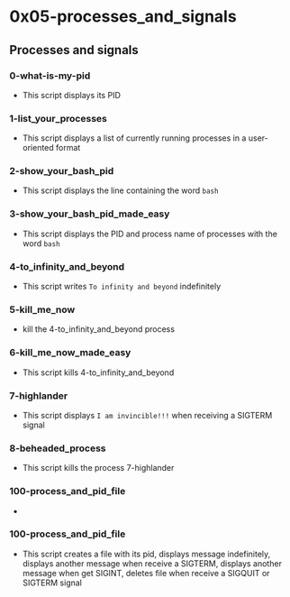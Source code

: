 # 0x05-processes_and_signals

## Processes and signals
### 0-what-is-my-pid
* This script displays its PID

### 1-list_your_processes
* This script displays a list of currently running processes in a user-oriented format

### 2-show_your_bash_pid
* This script displays the line containing the word `bash`

### 3-show_your_bash_pid_made_easy
* This script displays the PID and process name of processes with the word `bash`

### 4-to_infinity_and_beyond
* This script writes `To infinity and beyond` indefinitely

### 5-kill_me_now
* kill the 4-to_infinity_and_beyond process

### 6-kill_me_now_made_easy
* This script kills 4-to_infinity_and_beyond

### 7-highlander
* This script displays `I am invincible!!!` when receiving a SIGTERM signal
### 8-beheaded_process
* This script kills the process 7-highlander

### 100-process_and_pid_file
* 

### 100-process_and_pid_file
* This script creates a file with its pid, displays message indefinitely, displays another message when receive a SIGTERM, displays another message when get SIGINT, deletes file when receive a SIGQUIT or SIGTERM signal

